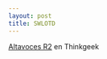 ```yaml
---
layout: post
title: SWLOTD
---
```


[Altavoces R2](http://www.thinkgeek.com/geektoys/japanfan/9815/?cpg=71T) en Thinkgeek
